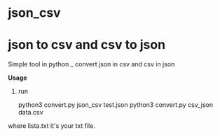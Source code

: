 # json_csv

json to csv and csv to json 
========

Simple tool in python _ convert json in csv and csv in json 


**Usage**

1. run

      python3 convert.py json_csv test.json
      python3 convert.py csv_json data.csv

where lista.txt it's your txt file.


